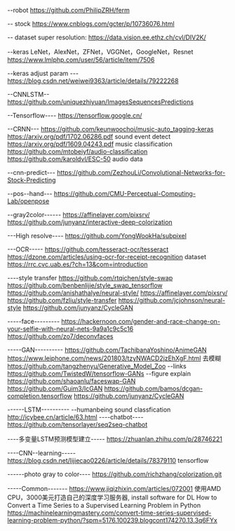 --robot
https://github.com/PhilipZRH/ferm

-- stock
https://www.cnblogs.com/gcter/p/10736076.html

-- dataset
super resolution:
   https://data.vision.ee.ethz.ch/cvl/DIV2K/

--keras LeNet，AlexNet，ZFNet，VGGNet，GoogleNet，Resnet
https://www.lmlphp.com/user/56/article/item/7506

--keras adjust param ---
https://blog.csdn.net/weiwei9363/article/details/79222268

--CNNLSTM--
https://github.com/uniquezhiyuan/ImagesSequencesPredictions

--Tensorflow----
https://tensorflow.google.cn/

--CRNN---
https://github.com/keunwoochoi/music-auto_tagging-keras
https://arxiv.org/pdf/1702.06286.pdf sound event detect
https://arxiv.org/pdf/1609.04243.pdf music classification
https://github.com/mtobeiyf/audio-classification
https://github.com/karoldvl/ESC-50  audio data

--cnn-predict---
https://github.com/ZezhouLi/Convolutional-Networks-for-Stock-Predicting

--pos--hand---
https://github.com/CMU-Perceptual-Computing-Lab/openpose

--gray2color------
https://affinelayer.com/pixsrv/
https://github.com/junyanz/interactive-deep-colorization

---High resolve----
https://github.com/YongWookHa/subpixel

---OCR-----
https://github.com/tesseract-ocr/tesseract
https://dzone.com/articles/using-ocr-for-receipt-recognition
dataset
https://rrc.cvc.uab.es/?ch=13&com=introduction

----style transfer
https://github.com/rtqichen/style-swap
https://github.com/benbenlijie/style_swap_tensorflow
https://github.com/anishathalye/neural-style/
https://affinelayer.com/pixsrv/
https://github.com/fzliu/style-transfer
https://github.com/jcjohnson/neural-style
https://github.com/junyanz/CycleGAN

-----face---------
https://hackernoon.com/gender-and-race-change-on-your-selfie-with-neural-nets-9a9a1c9c5c16
https://github.com/zo7/deconvfaces

-----GAN----------
https://github.com/TachibanaYoshino/AnimeGAN
https://www.leiphone.com/news/201803/tzyNWACD2jzEhXgF.html 去模糊
https://github.com/tangzhenyu/Generative_Model_Zoo --links
https://github.com/TwistedW/tensorflow-GANs  --figure explain
https://github.com/shaoanlu/faceswap-GAN
https://github.com/Guim3/IcGAN
https://github.com/bamos/dcgan-completion.tensorflow
https://github.com/junyanz/CycleGAN

------LSTM----------
  --humanbeing sound classfication
http://icybee.cn/article/63.html
  ----chatbot----
https://github.com/tensorlayer/seq2seq-chatbot

----多变量LSTM预测模型建立-----
https://zhuanlan.zhihu.com/p/28746221

----CNN--learning-----
https://blog.csdn.net/lijiecao0226/article/details/78379110  tensorflow

------photo gray to color----
https://github.com/richzhang/colorization.git

-----Common-------
https://www.jiqizhixin.com/articles/072001 使用AMD CPU，3000美元打造自己的深度学习服务器, install software for DL
How to Convert a Time Series to a Supervised Learning Problem in Python
https://machinelearningmastery.com/convert-time-series-supervised-learning-problem-python/?spm=5176.100239.blogcont174270.13.3q6FYx
